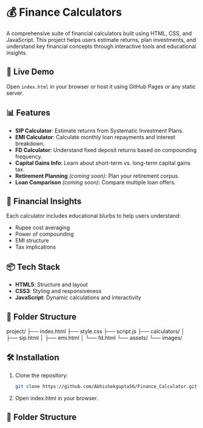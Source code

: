 # 💰 Finance Calculators

A comprehensive suite of financial calculators built using HTML, CSS, and JavaScript. This project helps users estimate returns, plan investments, and understand key financial concepts through interactive tools and educational insights.

## 🚀 Live Demo

Open `index.html` in your browser or host it using GitHub Pages or any static server.

## 📊 Features

- **SIP Calculator**: Estimate returns from Systematic Investment Plans.
- **EMI Calculator**: Calculate monthly loan repayments and interest breakdown.
- **FD Calculator**: Understand fixed deposit returns based on compounding frequency.
- **Capital Gains Info**: Learn about short-term vs. long-term capital gains tax.
- **Retirement Planning** *(coming soon)*: Plan your retirement corpus.
- **Loan Comparison** *(coming soon)*: Compare multiple loan offers.

## 🧠 Financial Insights

Each calculator includes educational blurbs to help users understand:
- Rupee cost averaging
- Power of compounding
- EMI structure
- Tax implications

## 📦 Tech Stack

- **HTML5**: Structure and layout
- **CSS3**: Styling and responsiveness
- **JavaScript**: Dynamic calculations and interactivity

## 📁 Folder Structure
project/ ├── index.html ├── style.css ├── script.js ├── calculators/ │ ├── sip.html │ ├── emi.html │ └── fd.html └── assets/ └── images/



## 🛠️ Installation

1. Clone the repository:
   ```bash
   git clone https://github.com/Abhishekgupta56/Finance_Calculator.git
2. Open index.html in your browser.
## 📁 Folder Structure

